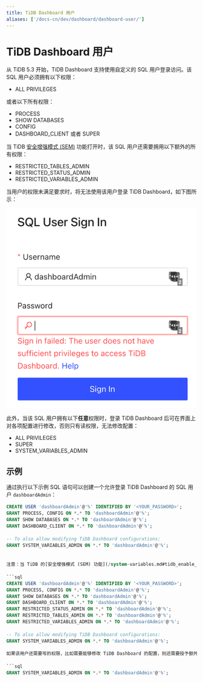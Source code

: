 ```yaml
---
title: TiDB Dashboard 用户
aliases: ['/docs-cn/dev/dashboard/dashboard-user/']
---
```


# TiDB Dashboard 用户

从 TiDB 5.3 开始，TiDB Dashboard 支持使用自定义的 SQL 用户登录访问。该 SQL 用户必须拥有以下权限：

- ALL PRIVILEGES

或者以下所有权限：

- PROCESS
- SHOW DATABASES
- CONFIG
- DASHBOARD_CLIENT 或者 SUPER

当 TiDB [安全增强模式 (SEM)](/system-variables.md#tidb_enable_enhanced_security) 功能打开时，该 SQL 用户还需要拥用以下额外的所有权限：

- RESTRICTED_TABLES_ADMIN
- RESTRICTED_STATUS_ADMIN
- RESTRICTED_VARIABLES_ADMIN

当用户的权限未满足要求时，将无法使用该用户登录 TiDB Dashboard，如下图所示：

![](/media/dashboard/dashboard-user-insufficient-privileges.png)

此外，当该 SQL 用户拥有以下**任意**权限时，登录 TiDB Dashboard 后可在界面上对各项配置进行修改，否则只有读权限，无法修改配置：

- ALL PRIVILEGES
- SUPER
- SYSTEM_VARIABLES_ADMIN

## 示例

通过执行以下示例 SQL 语句可以创建一个允许登录 TiDB Dashboard 的 SQL 用户 `dashboardAdmin`：

```sql
CREATE USER 'dashboardAdmin'@'%' IDENTIFIED BY '<YOUR_PASSWORD>';
GRANT PROCESS, CONFIG ON *.* TO 'dashboardAdmin'@'%';
GRANT SHOW DATABASES ON *.* TO 'dashboardAdmin'@'%';
GRANT DASHBOARD_CLIENT ON *.* TO 'dashboardAdmin'@'%';

-- To also allow modifying TiDB Dashboard configurations:
GRANT SYSTEM_VARIABLES_ADMIN ON *.* TO 'dashboardAdmin'@'%';


注意：当 TiDB 的[安全增强模式 (SEM) 功能](/system-variables.md#tidb_enable_enhanced_security)打开时，需要执行的 SQL 语句示例如下：

```sql
CREATE USER 'dashboardAdmin'@'%' IDENTIFIED BY '<YOUR_PASSWORD>';
GRANT PROCESS, CONFIG ON *.* TO 'dashboardAdmin'@'%';
GRANT SHOW DATABASES ON *.* TO 'dashboardAdmin'@'%';
GRANT DASHBOARD_CLIENT ON *.* TO 'dashboardAdmin'@'%';
GRANT RESTRICTED_STATUS_ADMIN ON *.* TO 'dashboardAdmin'@'%';
GRANT RESTRICTED_TABLES_ADMIN ON *.* TO 'dashboardAdmin'@'%';
GRANT RESTRICTED_VARIABLES_ADMIN ON *.* TO 'dashboardAdmin'@'%';

-- To also allow modifying TiDB Dashboard configurations:
GRANT SYSTEM_VARIABLES_ADMIN ON *.* TO 'dashboardAdmin'@'%';

如果该用户还需要写的权限，比如需要能够修改 TiDB Dashboard 的配置，则还需要授予额外的权限，比如 `SYSTEM_VARIABLES_ADMIN`。

```sql
GRANT SYSTEM_VARIABLES_ADMIN ON *.* TO 'dashboardAdmin'@'%';
```
